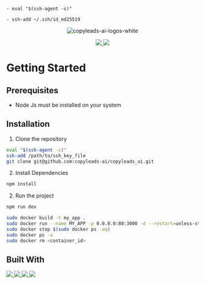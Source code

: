 ```
- eval "$(ssh-agent -s)"

- ssh-add ~/.ssh/id_ed25519
```
<p align="center">
    <img src="https://i.ibb.co/W5fmnd0/copyleads-ai-1.png" alt="copyleads-ai-logos-white">
</p>

<p align="center">
    <a href="https://www.linkedin.com/in/janak-life/">
        <img src="https://img.shields.io/badge/LinkedIn-0077B5?style=for-the-badge&logo=linkedin&logoColor=white">
    </a>
    <a href="https://swarnimtech.com">
        <img src="https://img.shields.io/badge/website-000000?style=for-the-badge&logo=About.me&logoColor=white">
    </a>
</p>


# Getting Started

## Prerequisites
- Node Js must be installed on your system

## Installation
1. Clone the repository

```sh 
eval "$(ssh-agent -s)"
ssh-add /path/to/ssh_key_file
git clone git@github.com:copyleads-ai/copyleads_ui.git
```
2. Install Dependencies

```sh 
npm install
```
2. Run the project

```sh 
npm run dev
```
```sh 
sudo docker build -t my_app .
sudo docker run --name MY_APP -p 0.0.0.0:80:3000 -d --restart=unless-stopped my_app
sudo docker stop $(sudo docker ps -aq)
sudo docker ps -a
sudo docker rm <container_id>
```
## Built With
<p>
<a href="https://nextjs.org/">
    <img src="https://img.shields.io/badge/Next-black?style=for-the-badge&logo=next.js&logoColor=white">
</a>
<a href="https://tailwindcss.com/">
    <img src="https://img.shields.io/badge/tailwindcss-%2338B2AC.svg?style=for-the-badge&logo=tailwind-css&logoColor=white">
</a>
<a href="https://react-hook-form.com/">
    <img src="https://img.shields.io/badge/React%20Hook%20Form-%23EC5990.svg?style=for-the-badge&logo=reacthookform&logoColor=white">
</a>
<a href="https://fontawesome.com/">
    <img src="https://img.shields.io/badge/Font_Awesome-339AF0?style=for-the-badge&logo=fontawesome&logoColor=white">
</a>
</p>
